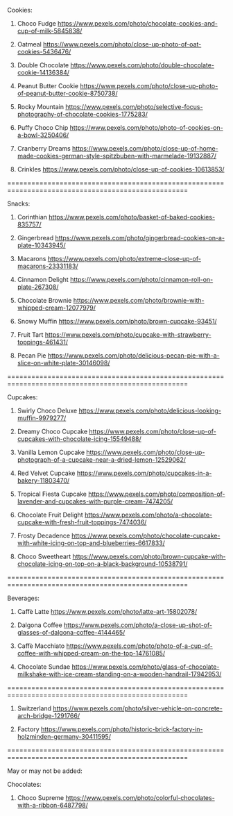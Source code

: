 Cookies:

1. Choco Fudge
https://www.pexels.com/photo/chocolate-cookies-and-cup-of-milk-5845838/

2. Oatmeal
https://www.pexels.com/photo/close-up-photo-of-oat-cookies-5436476/

3. Double Chocolate
https://www.pexels.com/photo/double-chocolate-cookie-14136384/

4. Peanut Butter Cookie
https://www.pexels.com/photo/close-up-photo-of-peanut-butter-cookie-8750738/

5. Rocky Mountain
https://www.pexels.com/photo/selective-focus-photography-of-chocolate-cookies-1775283/

6. Puffy Choco Chip
https://www.pexels.com/photo/photo-of-cookies-on-a-bowl-3250406/

7. Cranberry Dreams
https://www.pexels.com/photo/close-up-of-home-made-cookies-german-style-spitzbuben-with-marmelade-19132887/

8. Crinkles
https://www.pexels.com/photo/close-up-of-cookies-10613853/

===================================================================================================

Snacks: 

1. Corinthian
https://www.pexels.com/photo/basket-of-baked-cookies-835757/

2. Gingerbread
https://www.pexels.com/photo/gingerbread-cookies-on-a-plate-10343945/

3. Macarons
https://www.pexels.com/photo/extreme-close-up-of-macarons-23331183/

4. Cinnamon Delight
https://www.pexels.com/photo/cinnamon-roll-on-plate-267308/

5. Chocolate Brownie
https://www.pexels.com/photo/brownie-with-whipped-cream-12077979/

6. Snowy Muffin
https://www.pexels.com/photo/brown-cupcake-93451/

7. Fruit Tart
https://www.pexels.com/photo/cupcake-with-strawberry-toppings-461431/

8. Pecan Pie
https://www.pexels.com/photo/delicious-pecan-pie-with-a-slice-on-white-plate-30146098/

===================================================================================================

Cupcakes:

1. Swirly Choco Deluxe
https://www.pexels.com/photo/delicious-looking-muffin-9979277/

2. Dreamy Choco Cupcake
https://www.pexels.com/photo/close-up-of-cupcakes-with-chocolate-icing-15549488/

3. Vanilla Lemon Cupcake
https://www.pexels.com/photo/close-up-photograph-of-a-cupcake-near-a-dried-lemon-12529062/

4. Red Velvet Cupcake
https://www.pexels.com/photo/cupcakes-in-a-bakery-11803470/

5. Tropical Fiesta Cupcake
https://www.pexels.com/photo/composition-of-lavender-and-cupcakes-with-purple-cream-7474205/

6. Chocolate Fruit Delight
https://www.pexels.com/photo/a-chocolate-cupcake-with-fresh-fruit-toppings-7474036/

7. Frosty Decadence
https://www.pexels.com/photo/chocolate-cupcake-with-white-icing-on-top-and-blueberries-6617833/

8. Choco Sweetheart
https://www.pexels.com/photo/brown-cupcake-with-chocolate-icing-on-top-on-a-black-background-10538791/

===================================================================================================

Beverages:

1. Caffè Latte
https://www.pexels.com/photo/latte-art-15802078/

2. Dalgona Coffee
https://www.pexels.com/photo/a-close-up-shot-of-glasses-of-dalgona-coffee-4144465/

3. Caffè Macchiato
https://www.pexels.com/photo/photo-of-a-cup-of-coffee-with-whipped-cream-on-the-top-14761085/

4. Chocolate Sundae
https://www.pexels.com/photo/glass-of-chocolate-milkshake-with-ice-cream-standing-on-a-wooden-handrail-17942953/



===================================================================================================

1. Switzerland
https://www.pexels.com/photo/silver-vehicle-on-concrete-arch-bridge-1291766/

2. Factory
https://www.pexels.com/photo/historic-brick-factory-in-holzminden-germany-30411595/


===================================================================================================

May or may not be added:

Chocolates:

1. Choco Supreme
https://www.pexels.com/photo/colorful-chocolates-with-a-ribbon-6487798/






